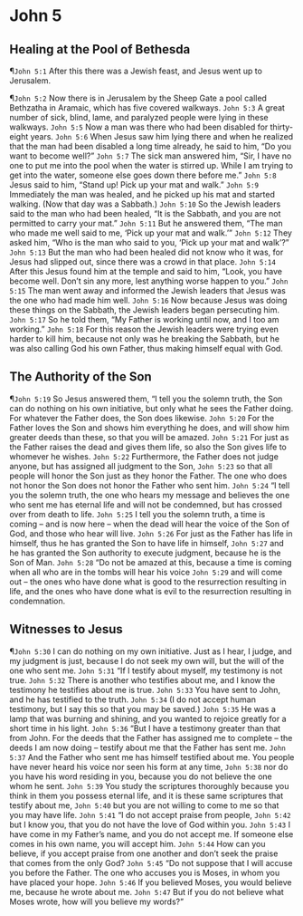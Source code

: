 # John 5

## Healing at the Pool of Bethesda
¶`John 5:1` After this there was a Jewish feast, and Jesus went up to Jerusalem.

¶`John 5:2` Now there is in Jerusalem by the Sheep Gate a pool called Bethzatha in Aramaic, which has five covered walkways.
`John 5:3` A great number of sick, blind, lame, and paralyzed people were lying in these walkways.
`John 5:5` Now a man was there who had been disabled for thirty-eight years.
`John 5:6` When Jesus saw him lying there and when he realized that the man had been disabled a long time already, he said to him, “Do you want to become well?”
`John 5:7` The sick man answered him, “Sir, I have no one to put me into the pool when the water is stirred up. While I am trying to get into the water, someone else goes down there before me.”
`John 5:8` Jesus said to him, “Stand up! Pick up your mat and walk.”
`John 5:9` Immediately the man was healed, and he picked up his mat and started walking. (Now that day was a Sabbath.)
`John 5:10` So the Jewish leaders said to the man who had been healed, “It is the Sabbath, and you are not permitted to carry your mat.”
`John 5:11` But he answered them, “The man who made me well said to me, ‘Pick up your mat and walk.’”
`John 5:12` They asked him, “Who is the man who said to you, ‘Pick up your mat and walk’?”
`John 5:13` But the man who had been healed did not know who it was, for Jesus had slipped out, since there was a crowd in that place.
`John 5:14` After this Jesus found him at the temple and said to him, “Look, you have become well. Don’t sin any more, lest anything worse happen to you.”
`John 5:15` The man went away and informed the Jewish leaders that Jesus was the one who had made him well.
`John 5:16` Now because Jesus was doing these things on the Sabbath, the Jewish leaders began persecuting him.
`John 5:17` So he told them, “My Father is working until now, and I too am working.”
`John 5:18` For this reason the Jewish leaders were trying even harder to kill him, because not only was he breaking the Sabbath, but he was also calling God his own Father, thus making himself equal with God.

## The Authority of the Son
¶`John 5:19` So Jesus answered them, “I tell you the solemn truth, the Son can do nothing on his own initiative, but only what he sees the Father doing. For whatever the Father does, the Son does likewise.
`John 5:20` For the Father loves the Son and shows him everything he does, and will show him greater deeds than these, so that you will be amazed.
`John 5:21` For just as the Father raises the dead and gives them life, so also the Son gives life to whomever he wishes.
`John 5:22` Furthermore, the Father does not judge anyone, but has assigned all judgment to the Son,
`John 5:23` so that all people will honor the Son just as they honor the Father. The one who does not honor the Son does not honor the Father who sent him.
`John 5:24` “I tell you the solemn truth, the one who hears my message and believes the one who sent me has eternal life and will not be condemned, but has crossed over from death to life.
`John 5:25` I tell you the solemn truth, a time is coming – and is now here – when the dead will hear the voice of the Son of God, and those who hear will live.
`John 5:26` For just as the Father has life in himself, thus he has granted the Son to have life in himself,
`John 5:27` and he has granted the Son authority to execute judgment, because he is the Son of Man.
`John 5:28` “Do not be amazed at this, because a time is coming when all who are in the tombs will hear his voice
`John 5:29` and will come out – the ones who have done what is good to the resurrection resulting in life, and the ones who have done what is evil to the resurrection resulting in condemnation.

## Witnesses to Jesus
¶`John 5:30` I can do nothing on my own initiative. Just as I hear, I judge, and my judgment is just, because I do not seek my own will, but the will of the one who sent me.
`John 5:31` “If I testify about myself, my testimony is not true.
`John 5:32` There is another who testifies about me, and I know the testimony he testifies about me is true.
`John 5:33` You have sent to John, and he has testified to the truth.
`John 5:34` (I do not accept human testimony, but I say this so that you may be saved.)
`John 5:35` He was a lamp that was burning and shining, and you wanted to rejoice greatly for a short time in his light.
`John 5:36` “But I have a testimony greater than that from John. For the deeds that the Father has assigned me to complete – the deeds I am now doing – testify about me that the Father has sent me.
`John 5:37` And the Father who sent me has himself testified about me. You people have never heard his voice nor seen his form at any time,
`John 5:38` nor do you have his word residing in you, because you do not believe the one whom he sent.
`John 5:39` You study the scriptures thoroughly because you think in them you possess eternal life, and it is these same scriptures that testify about me,
`John 5:40` but you are not willing to come to me so that you may have life.
`John 5:41` “I do not accept praise from people,
`John 5:42` but I know you, that you do not have the love of God within you.
`John 5:43` I have come in my Father’s name, and you do not accept me. If someone else comes in his own name, you will accept him.
`John 5:44` How can you believe, if you accept praise from one another and don’t seek the praise that comes from the only God?
`John 5:45` “Do not suppose that I will accuse you before the Father. The one who accuses you is Moses, in whom you have placed your hope.
`John 5:46` If you believed Moses, you would believe me, because he wrote about me.
`John 5:47` But if you do not believe what Moses wrote, how will you believe my words?”
